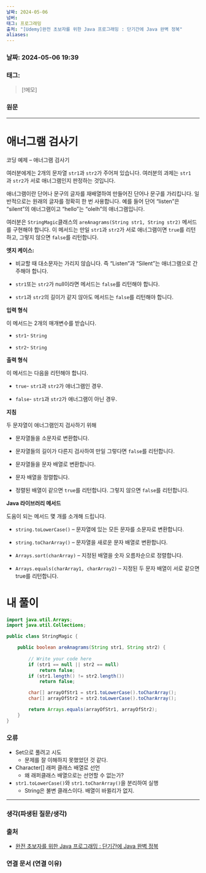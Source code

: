 ```yaml
---
날짜: 2024-05-06
넘버: 
태그: 프로그래밍
출처: "[Udemy]완전 초보자를 위한 Java 프로그래밍 : 단기간에 Java 완벽 정복"
aliases:
---
```

### 날짜:  2024-05-06 19:39

### 태그:

>[!메모]
>

### 원문
---
# 애너그램 검사기
코딩 예제 – 애너그램 검사기

여러분에게는 2개의 문자열 `str1`과 `str2`가 주어져 있습니다. 여러분의 과제는 `str1`과 `str2`가 서로 애너그램인지 판정하는 것입니다.

애너그램이란 단어나 문구의 글자를 재배열하여 만들어진 단어나 문구를 가리킵니다. 일반적으로는 원래의 글자를 정확히 한 번 사용합니다. 예를 들어 단어 “listen”은 “silent”의 애너그램이고 “hello”는 “olelh”의 애너그램입니다.

여러분은 `StringMagic`클래스의 `areAnagrams(String str1, String str2)` 메서드를 구현해야 합니다. 이 메서드는 만일 `str1`과 `str2`가 서로 애너그램이면 `true`를 리턴하고, 그렇지 않으면 `false`를 리턴합니다.

**엣지 케이스:**

- 비교할 때 대소문자는 가리지 않습니다. 즉 “Listen”과 “Silent”는 애너그램으로 간주해야 합니다.
    
- `str1`또는 `str2`가 null이라면 메서드는 `false`를 리턴해야 합니다.
    
- `str1`과 `str2`의 길이가 같지 않아도 메서드는 `false`를 리턴해야 합니다.
    

**입력 형식**

이 메서드는 2개의 매개변수를 받습니다.

- `str1`- `String`
    
- `str2`- `String`
    

**출력 형식**

이 메서드는 다음을 리턴해야 합니다.

- `true`- `str1`과 `str2`가 애너그램인 경우.
    
- `false`- `str1`과 `str2`가 애너그램이 아닌 경우.
    

**지침**

두 문자열이 애너그램인지 검사하기 위해

- 문자열들을 소문자로 변환합니다.
    
- 문자열들의 길이가 다른지 검사하여 만일 그렇다면 `false`를 리턴합니다.
    
- 문자열들을 문자 배열로 변환합니다.
    
- 문자 배열을 정렬합니다.
    
- 정렬된 배열이 같으면 `true`를 리턴합니다. 그렇지 않으면 `false`를 리턴합니다.
    

**Java 라이브러리 메서드**

도움이 되는 메서드 몇 개를 소개해 드립니다.

- `string.toLowerCase()` – 문자열에 있는 모든 문자를 소문자로 변환합니다.
    
- `string.toCharArray()` – 문자열을 새로운 문자 배열로 변환합니다.
    
- `Arrays.sort(charArray)` – 지정된 배열을 숫자 오름차순으로 정렬합니다.
    
- `Arrays.equals(charArray1, charArray2)` – 지정된 두 문자 배열이 서로 같으면 true를 리턴합니다.
    

# 내 풀이
```java
import java.util.Arrays;
import java.util.Collections;

public class StringMagic {

    public boolean areAnagrams(String str1, String str2) {
    
        // Write your code here
        if (str1 == null || str2 == null)
            return false;
        if (str1.length() != str2.length())
            return false;

        char[] arrayOfStr1 = str1.toLowerCase().toCharArray();
        char[] arrayOfStr2 = str2.toLowerCase().toCharArray();

        return Arrays.equals(arrayOfStr1, arrayOfStr2);
    }
}
```
### 오류
- Set으로 풀려고 시도
	- 문제를 잘 이해하지 못했었던 것 같다.
- Character\[] 래퍼 클래스 배열로 선언
	- 왜 래퍼클래스 배열으로는 선언할 수 없는가?
- `str1.toLowerCase()`와 `str1.toCharArray()`을 분리하여 실행
	- String은 불변 클래스이다. 배열이 바뀔리가 없지.

---
### 생각(파생된 질문/생각)

### 출처
- [완전 초보자를 위한 Java 프로그래밍 : 단기간에 Java 완벽 정복](https://www.udemy.com/course/best-java-programming/?couponCode=ST6MT42324)

### 연결 문서 (연결 이유)
